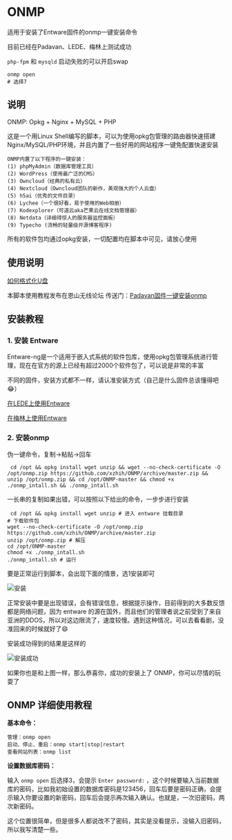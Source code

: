 ONMP
===

适用于安装了Entware固件的onmp一键安装命令

目前已经在Padavan、LEDE、梅林上测试成功

`php-fpm` 和 `mysqld` 启动失败的可以开启swap

```
onmp open 
# 选择7
```

## 说明

ONMP: Opkg + Nginx + MySQL + PHP

这是一个用Linux Shell编写的脚本，可以为使用opkg包管理的路由器快速搭建Nginx/MySQL/PHP环境，并且内置了一些好用的网站程序一键免配置快速安装

```
ONMP内置了以下程序的一键安装：
(1) phpMyAdmin（数据库管理工具）
(2) WordPress（使用最广泛的CMS）
(3) Owncloud（经典的私有云）
(4) Nextcloud（Owncloud团队的新作，美观强大的个人云盘）
(5) h5ai（优秀的文件目录）
(6) Lychee（一个很好看，易于使用的Web相册）
(7) Kodexplorer（可道云aka芒果云在线文档管理器）
(8) Netdata（详细得惊人的服务器监控面板）
(9) Typecho (流畅的轻量级开源博客程序)
```

所有的软件包均通过opkg安装，一切配置均在脚本中可见，请放心使用

## 使用说明

[如何格式化U盘](https://github.com/xzhih/ONMP/blob/master/format-partition.md)

本脚本使用教程发布在恩山无线论坛
传送门：[Padavan固件一键安装onmp](http://www.right.com.cn/forum/thread-244810-1-1.html)

## 安装教程

### 1. 安装 Entware

Entware-ng是一个适用于嵌入式系统的软件包库，使用opkg包管理系统进行管理，现在在官方的源上已经有超过2000个软件包了，可以说是非常的丰富

不同的固件，安装方式都不一样，请认准安装方式（自己是什么固件总该懂得吧😂）

[在LEDE上使用Entware](https://github.com/xzhih/ONMP/blob/master/LEDE-entware.md)

[在梅林上使用Entware](https://github.com/xzhih/ONMP/blob/master/Merlin-entware.md)

### 2. 安装onmp

伪一键命令，复制->粘贴->回车

```
 cd /opt && opkg install wget unzip && wget --no-check-certificate -O /opt/onmp.zip https://github.com/xzhih/ONMP/archive/master.zip && unzip /opt/onmp.zip && cd /opt/ONMP-master && chmod +x ./onmp_intall.sh && ./onmp_intall.sh
```

一长串的复制如果出错，可以按照以下给出的命令，一步步进行安装

```
 cd /opt && opkg install wget unzip # 进入 entware 挂载目录
# 下载软件包
wget --no-check-certificate -O /opt/onmp.zip https://github.com/xzhih/ONMP/archive/master.zip 
unzip /opt/onmp.zip # 解压
cd /opt/ONMP-master 
chmod +x ./onmp_intall.sh 
./onmp_intall.sh # 运行
```

要是正常运行到脚本，会出现下面的情景，选1安装即可

![安装](https://i.loli.net/2018/03/03/5a99ac096c6a1.png)

正常安装中要是出现错误，会有错误信息，根据提示操作，目前得到的大多数反馈都是网络问题，因为 entware 的源在国外，而且他们的管理者说之前受到了来自亚洲的DDOS，所以对这边限流了，速度较慢。遇到这种情况，可以去看看剧，没准回来的时候就好了😄

安装成功得到的结果是这样的

![安装成功](https://i.loli.net/2018/03/03/5a99aeda756ac.png)

如果你也是和上图一样，那么恭喜你，成功的安装上了 ONMP，你可以尽情的玩耍了

## ONMP 详细使用教程

**基本命令：**

```
管理：onmp open
启动、停止、重启：onmp start|stop|restart
查看网站列表：onmp list 
```

**设置数据库密码：**

输入 `onmp open` 后选择3，会提示 `Enter password:` ，这个时候要输入当前数据库的密码，比如我初始设置的数据库密码是123456，回车后要是密码正确，会提示输入你要设置的新密码，回车后会提示再次输入确认。也就是，一次旧密码，两次新密码。

这个位置很简单，但是很多人都说改不了密码，其实是没看提示，没输入旧密码，所以我写清楚一些。

